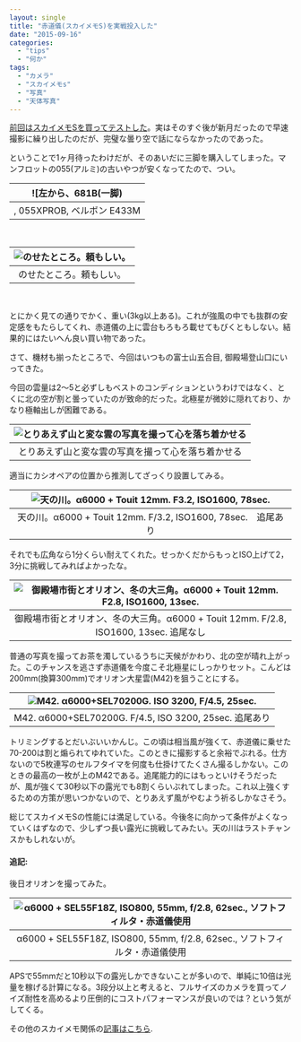 ```yaml
---
layout: single
title: "赤道儀(スカイメモS)を実戦投入した"
date: "2015-09-16"
categories: 
  - "tips"
  - "何か"
tags: 
  - "カメラ"
  - "スカイメモs"
  - "写真"
  - "天体写真"
---
```


[前回はスカイメモSを買ってテストした](https://blog.naotaco.com/archives/821)。実はそのすぐ後が新月だったので早速撮影に繰り出したのだが、完璧な曇り空で話にならなかったのであった。

ということで1ヶ月待ったわけだが、そのあいだに三脚を購入してしまった。マンフロットの055(アルミ)の古いやつが安くなってたので、つい。

| ![左から、681B(一脚) |
|:--:|
| , 055XPROB, ベルボン E433M |

 

| ![のせたところ。頼もしい。](https://blog.naotaco.com/assets/images/posts/2015/09/WP_20150916_23_30_50_Pro__highres-e1442416802108-225x300.jpg) |
|:--:|
|  のせたところ。頼もしい。 |

 

とにかく見ての通りでかく、重い(3kg以上ある)。これが強風の中でも抜群の安定感をもたらしてくれ、赤道儀の上に雲台もろもろ載せてもびくともしない。結果的にはたいへん良い買い物であった。

さて、機材も揃ったところで、今回はいつもの富士山五合目, 御殿場登山口にいってきた。

今回の雲量は2～5と必ずしもベストのコンディションというわけではなく、とくに北の空が割と曇っていたのが致命的だった。北極星が微妙に隠れており、かなり極軸出しが困難である。

| ![とりあえず山と変な雲の写真を撮って心を落ち着かせる](https://blog.naotaco.com/assets/images/posts/2015/09/DSC09494.jpg) |
|:--:|
|  とりあえず山と変な雲の写真を撮って心を落ち着かせる |

適当にカシオペアの位置から推測してざっくり設置してみる。

| ![天の川。α6000 + Touit 12mm. F3.2, ISO1600, 78sec.](https://blog.naotaco.com/assets/images/posts/2015/09/DSC09537.jpg) |
|:--:|
|  天の川。α6000 + Touit 12mm. F/3.2, ISO1600, 78sec.　追尾あり |

それでも広角なら1分くらい耐えてくれた。せっかくだからもっとISO上げて2，3分に挑戦してみればよかったな。

| ![御殿場市街とオリオン、冬の大三角。α6000 + Touit 12mm. F2.8, ISO1600, 13sec.](https://blog.naotaco.com/assets/images/posts/2015/09/DSC09649.jpg) |
|:--:|
|  御殿場市街とオリオン、冬の大三角。α6000 + Touit 12mm. F/2.8, ISO1600, 13sec. 追尾なし |

普通の写真を撮ってお茶を濁しているうちに天候がかわり、北の空が晴れ上がった。このチャンスを逃さず赤道儀を今度こそ北極星にしっかりセット。こんどは200mm(換算300mm)でオリオン大星雲(M42)を狙うことにする。

| ![M42. α6000+SEL70200G. ISO 3200, F/4.5, 25sec.](https://blog.naotaco.com/assets/images/posts/2015/09/DSC09698-2.jpg) |
|:--:|
|  M42. α6000+SEL70200G. F/4.5, ISO 3200, 25sec. 追尾あり |

トリミングするとだいぶいいかんじ。この頃は相当風が強くて、赤道儀に乗せた70-200は割と煽られてゆれていた。このときに撮影すると余裕でぶれる。仕方ないので5枚連写のセルフタイマを何度も仕掛けてたくさん撮るしかない。このときの最高の一枚が上のM42である。追尾能力的にはもっといけそうだったが、風が強くて30秒以下の露光でも8割くらいぶれてしまった。これ以上強くするための方策が思いつかないので、とりあえず風がやむよう祈るしかなさそう。

総じてスカイメモSの性能には満足している。今後冬に向かって条件がよくなっていくはずなので、少しずつ長い露光に挑戦してみたい。天の川はラストチャンスかもしれないが。

#### 追記:

後日オリオンを撮ってみた。

| ![α6000 + SEL55F18Z, ISO800, 55mm, f/2.8, 62sec., ソフトフィルタ・赤道儀使用](https://blog.naotaco.com/assets/images/posts/2015/12/DSC01334-682x1024.jpg) |
|:--:|
|  α6000 + SEL55F18Z, ISO800, 55mm, f/2.8, 62sec., ソフトフィルタ・赤道儀使用 |

APSで55mmだと10秒以下の露光しかできないことが多いので、単純に10倍は光量を稼げる計算になる。3段分以上と考えると、フルサイズのカメラを買ってノイズ耐性を高めるより圧倒的にコストパフォーマンスが良いのでは？という気がしてくる。

その他のスカイメモ関係の[記事はこちら](https://blog.naotaco.com/archives/tag/%e3%82%b9%e3%82%ab%e3%82%a4%e3%83%a1%e3%83%a2s).
